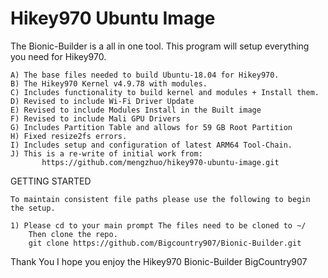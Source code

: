 # Hikey970 Ubuntu Image
The Bionic-Builder is a all in one tool.
This program will setup everything you need for Hikey970.

	A) The base files needed to build Ubuntu-18.04 for Hikey970.
	B) The Hikey970 Kernel v4.9.78 with modules.
	C) Includes functionality to build kernel and modules + Install them.
	D) Revised to include Wi-Fi Driver Update
	E) Revised to include Modules Install in the Built image
	F) Revised to include Mali GPU Drivers
	G) Includes Partition Table and allows for 59 GB Root Partition
	H) Fixed resize2fs errors.
	I) Includes setup and configuration of latest ARM64 Tool-Chain.
	J) This is a re-write of initial work from:
           https://github.com/mengzhuo/hikey970-ubuntu-image.git

GETTING STARTED

	To maintain consistent file paths please use the following to begin the setup.
	
	1) Please cd to your main prompt The files need to be cloned to ~/ 
		Then clone the repo.
		git clone https://github.com/Bigcountry907/Bionic-Builder.git
		
Thank You 
I hope you enjoy the Hikey970 Bionic-Builder
BigCountry907
